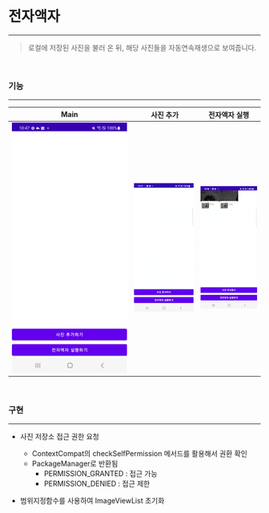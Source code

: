 # 전자액자
---
> 로컬에 저장된 사진을 불러 온 뒤, 해당 사진들을 자동연속재생으로 보여줍니다.

<br>

### 기능
---
| Main | &nbsp;&nbsp;&nbsp;&nbsp;&nbsp;&nbsp;&nbsp;사진&nbsp;추가&nbsp;&nbsp;&nbsp;&nbsp;&nbsp;&nbsp;| &nbsp;&nbsp;&nbsp;전자액자&nbsp;실행&nbsp;&nbsp;&nbsp; |
|------|----|---|
![](./assets/Screenshot_20220918-224701_Digital%20Frame.jpg) | ![](./assets/Screen_Recording_20220918-224729_Digital_Frame_AdobeExpress.gif) | ![](./assets/Screen_Recording_20220918-224827_Digital_Frame_AdobeExpress.gif)

<br>

### 구현
---


- 사진 저장소 접근 권한 요청

  - ContextCompat의 checkSelfPermission 메서드를 활용해서 권환 확인
  - PackageManager로 반환됨
    - PERMISSION_GRANTED : 접근 가능
    - PERMISSION_DENIED : 접근 제한

- 범위지정함수를 사용하여 ImageViewList 초기화
